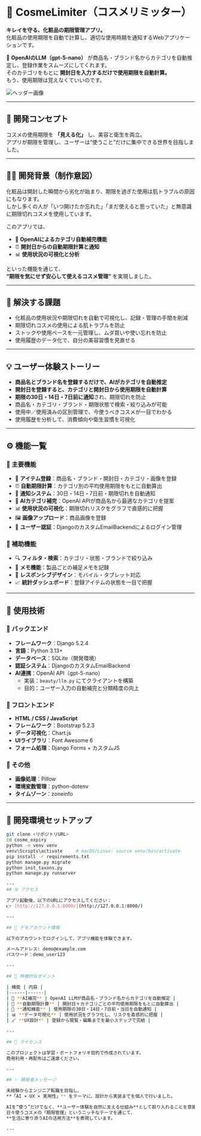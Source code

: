 # 💄 CosmeLimiter（コスメリミッター）

**キレイを守る、化粧品の期限管理アプリ。**  
化粧品の使用期限を自動で計算し、適切な使用時期を通知するWebアプリケーションです。  

🧠 **OpenAIのLLM（gpt-5-nano）** が商品名・ブランド名からカテゴリを自動推定し、登録作業をスムーズにしてくれます。  
そのカテゴリをもとに **開封日を入力するだけで使用期限を自動計算。**  
もう、使用期限は覚えなくていいのです。  

![ヘッダー画像](assets/images/readme_img.png")

---

## 🎯 開発コンセプト

コスメの使用期限を **「見える化」** し、美容と衛生を両立。  
アプリが期限を管理し、ユーザーは“使うこと”だけに集中できる世界を目指しました。  

---

## 👩‍💻 開発背景（制作意図）

化粧品は開封した瞬間から劣化が始まり、期限を過ぎた使用は肌トラブルの原因にもなります。  
しかし多くの人が「いつ開けたか忘れた」「まだ使えると思っていた」と無意識に期限切れコスメを使用しています。  

このアプリでは、  
- 🤖 **OpenAIによるカテゴリ自動補完機能**  
- ⏰ **開封日からの自動期限計算と通知**  
- 📊 **使用状況の可視化と分析**  

といった機能を通じて、  
**“期限を気にせず安心して使えるコスメ管理”** を実現しました。  

---

## 🧩 解決する課題

- 化粧品の使用状況や期限切れを自動で可視化し、記録・管理の手間を削減  
- 期限切れコスメの使用による肌トラブルを防止  
- ストックや使用ペースを一元管理し、ムダ買いや使い忘れを防止  
- 使用履歴のデータ化で、自分の美容習慣を見直せる  

---

## 💡 ユーザー体験ストーリー

- **商品名とブランド名を登録するだけで、AIがカテゴリを自動推定**  
- **開封日を登録すると、カテゴリと開封日から使用期限を自動計算**  
- **期限の30日・14日・7日前に通知**され、期限切れを防止  
- 商品名・カテゴリ・ブランド・期限状態で検索・絞り込みが可能  
- 使用中／使用済みの区別管理で、今使うべきコスメが一目でわかる  
- 使用履歴を分析して、消費傾向や衛生習慣を可視化  

---

## ⚙️ 機能一覧

### 🌟 主要機能
- 📝 **アイテム登録**：商品名・ブランド・開封日・カテゴリ・画像を登録  
- ⏰ **自動期限計算**：カテゴリ別の平均使用期限をもとに自動算出  
- 🔔 **通知システム**：30日・14日・7日前・期限切れを自動通知  
- 🤖 **AIカテゴリ補完**：OpenAI APIが商品名から最適なカテゴリを提案  
- 📊 **使用状況の可視化**：期限切れリスクをグラフで直感的に把握  
- 🖼️ **画像アップロード**：商品画像を登録  
- 👤 **ユーザー認証**：DjangoのカスタムEmailBackendによるログイン管理  

### 💅 補助機能
- 🔍 **フィルタ・検索**：カテゴリ・状態・ブランドで絞り込み  
- 📝 **メモ機能**：製品ごとの補足メモを記録  
- 📱 **レスポンシブデザイン**：モバイル・タブレット対応  
- 📈 **統計ダッシュボード**：登録アイテムの状態を一目で把握  

---

## 🧠 使用技術

### 💾 バックエンド
- **フレームワーク**：Django 5.2.4  
- **言語**：Python 3.13+  
- **データベース**：SQLite（開発環境）  
- **認証システム**：DjangoのカスタムEmailBackend  
- **AI連携**：OpenAI API（gpt-5-nano）  
  - 実装：`beauty/llm.py` にてクライアントを構築  
  - 目的：ユーザー入力の自動補完と分類精度の向上  

### 🎨 フロントエンド
- **HTML / CSS / JavaScript**  
- **フレームワーク**：Bootstrap 5.2.3  
- **データ可視化**：Chart.js  
- **UIライブラリ**：Font Awesome 6  
- **フォーム処理**：Django Forms + カスタムJS  

### 🧩 その他
- **画像処理**：Pillow  
- **環境変数管理**：python-dotenv  
- **タイムゾーン**：zoneinfo  

---

## 🧭 開発環境セットアップ

```bash
git clone <リポジトリURL>
cd cosme_expiry
python -m venv venv
venv\Scripts\activate     # macOS/Linux: source venv/bin/activate
pip install -r requirements.txt
python manage.py migrate
python init_taxons.py
python manage.py runserver

---
## 🌐 アクセス

アプリ起動後、以下のURLにアクセスしてください：  
👉 [http://127.0.0.1:8000/](http://127.0.0.1:8000/)

---

## 🔑 デモアカウント情報

以下のアカウントでログインして、アプリ機能を体験できます。

メールアドレス: demo@example.com
パスワード：demo_user123

---

## 🚀 特徴的なポイント

| 機能 | 内容 |
|------|------|
| 🤖 **AI補完** | OpenAI LLMが商品名・ブランド名からカテゴリを自動推定 |
| 📅 **自動期限計算** | 開封日＋カテゴリごとの平均使用期限をもとに自動算出 |
| 🔔 **通知機能** | 使用期限の30日・14日・7日前・当日を自動通知 |
| 📊 **データ可視化** | 使用状況をグラフ化し、リスクを直感的に把握 |
| 🪄 **UX設計** | 登録から閲覧・編集までを最小ステップで完結 |

---

## 📘 ライセンス

このプロジェクトは学習・ポートフォリオ目的で作成されています。  
商用利用・再配布はご遠慮ください。  

---

## ✨ 開発者メッセージ

未経験からエンジニア転職を目指し、  
**「AI × UX × 実用性」** をテーマに、設計から実装までを個人で行いました。  

AIを“使う”だけでなく、**ユーザー体験を自然に支える仕組み**として取り入れることを意識しました。  
日々使うコスメの「期限管理」というニッチなテーマを通じて、  
**生活に寄り添うAIの活用方法**を表現しています。  

---
